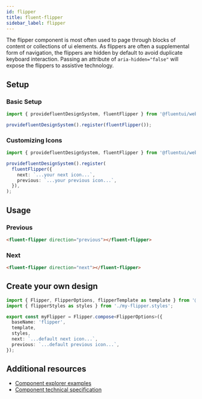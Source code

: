 ```yaml
---
id: flipper
title: fluent-flipper
sidebar_label: flipper
---
```


The flipper component is most often used to page through blocks of content or collections of ui elements. As flippers are often a supplemental form of navigation, the flippers are hidden by default to avoid duplicate keyboard interaction. Passing an attribute of `aria-hidden="false"` will expose the flippers to assistive technology.

## Setup

### Basic Setup

```ts
import { providefluentDesignSystem, fluentFlipper } from '@fluentui/web-components';

providefluentDesignSystem().register(fluentFlipper());
```

### Customizing Icons

```ts
import { providefluentDesignSystem, fluentFlipper } from '@fluentui/web-components';

providefluentDesignSystem().register(
  fluentFlipper({
    next: `...your next icon...`,
    previous: `...your previous icon...`,
  }),
);
```

## Usage

### Previous

```html live
<fluent-flipper direction="previous"></fluent-flipper>
```

### Next

```html live
<fluent-flipper direction="next"></fluent-flipper>
```

## Create your own design

```ts
import { Flipper, FlipperOptions, flipperTemplate as template } from '@microsoft/fast-foundation';
import { flipperStyles as styles } from './my-flipper.styles';

export const myFlipper = Flipper.compose<FlipperOptions>({
  baseName: 'flipper',
  template,
  styles,
  next: `...default next icon...`,
  previous: `...default previous icon...`,
});
```

## Additional resources

- [Component explorer examples](https://explore.fast.design/components/fast-flipper)
- [Component technical specification](https://github.com/microsoft/fast/blob/master/packages/web-components/fast-foundation/src/flipper/flipper.spec.md)
